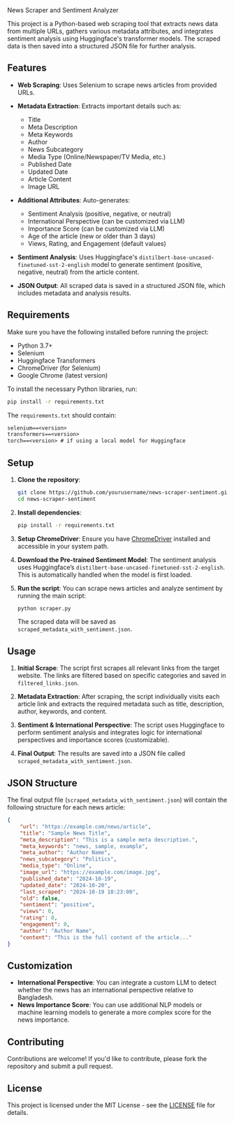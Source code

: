 News Scraper and Sentiment Analyzer

This project is a Python-based web scraping tool that extracts news data from multiple URLs, gathers various metadata attributes, and integrates sentiment analysis using Huggingface's transformer models. The scraped data is then saved into a structured JSON file for further analysis.

## Features

- **Web Scraping**: Uses Selenium to scrape news articles from provided URLs.
- **Metadata Extraction**: Extracts important details such as:
  - Title
  - Meta Description
  - Meta Keywords
  - Author
  - News Subcategory
  - Media Type (Online/Newspaper/TV Media, etc.)
  - Published Date
  - Updated Date
  - Article Content
  - Image URL
- **Additional Attributes**: Auto-generates:
  - Sentiment Analysis (positive, negative, or neutral)
  - International Perspective (can be customized via LLM)
  - Importance Score (can be customized via LLM)
  - Age of the article (new or older than 3 days)
  - Views, Rating, and Engagement (default values)

- **Sentiment Analysis**: Uses Huggingface's `distilbert-base-uncased-finetuned-sst-2-english` model to generate sentiment (positive, negative, neutral) from the article content.

- **JSON Output**: All scraped data is saved in a structured JSON file, which includes metadata and analysis results.

## Requirements

Make sure you have the following installed before running the project:

- Python 3.7+
- Selenium
- Huggingface Transformers
- ChromeDriver (for Selenium)
- Google Chrome (latest version)

To install the necessary Python libraries, run:

```bash
pip install -r requirements.txt
```

The `requirements.txt` should contain:

```txt
selenium==<version>
transformers==<version>
torch==<version> # if using a local model for Huggingface
```

## Setup

1. **Clone the repository**:
   ```bash
   git clone https://github.com/yourusername/news-scraper-sentiment.git
   cd news-scraper-sentiment
   ```

2. **Install dependencies**:
   ```bash
   pip install -r requirements.txt
   ```

3. **Setup ChromeDriver**:
   Ensure you have [ChromeDriver](https://chromedriver.chromium.org/downloads) installed and accessible in your system path.

4. **Download the Pre-trained Sentiment Model**:
   The sentiment analysis uses Huggingface’s `distilbert-base-uncased-finetuned-sst-2-english`. This is automatically handled when the model is first loaded.

5. **Run the script**:
   You can scrape news articles and analyze sentiment by running the main script:
   ```bash
   python scraper.py
   ```

   The scraped data will be saved as `scraped_metadata_with_sentiment.json`.

## Usage

1. **Initial Scrape**:
   The script first scrapes all relevant links from the target website. The links are filtered based on specific categories and saved in `filtered_links.json`.

2. **Metadata Extraction**:
   After scraping, the script individually visits each article link and extracts the required metadata such as title, description, author, keywords, and content.

3. **Sentiment & International Perspective**:
   The script uses Huggingface to perform sentiment analysis and integrates logic for international perspectives and importance scores (customizable).

4. **Final Output**:
   The results are saved into a JSON file called `scraped_metadata_with_sentiment.json`.

## JSON Structure

The final output file (`scraped_metadata_with_sentiment.json`) will contain the following structure for each news article:

```json
{
    "url": "https://example.com/news/article",
    "title": "Sample News Title",
    "meta_description": "This is a sample meta description.",
    "meta_keywords": "news, sample, example",
    "meta_author": "Author Name",
    "news_subcategory": "Politics",
    "media_type": "Online",
    "image_url": "https://example.com/image.jpg",
    "published_date": "2024-10-19",
    "updated_date": "2024-10-20",
    "last_scraped": "2024-10-19 10:23:00",
    "old": false,
    "sentiment": "positive",
    "views": 0,
    "rating": 0,
    "engagement": 0,
    "author": "Author Name",
    "content": "This is the full content of the article..."
}
```

## Customization

- **International Perspective**: You can integrate a custom LLM to detect whether the news has an international perspective relative to Bangladesh.
- **News Importance Score**: You can use additional NLP models or machine learning models to generate a more complex score for the news importance.

## Contributing

Contributions are welcome! If you'd like to contribute, please fork the repository and submit a pull request.

## License

This project is licensed under the MIT License - see the [LICENSE](LICENSE) file for details.


